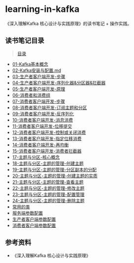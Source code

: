# learning-in-kafka
《深入理解Kafka 核心设计与实践原理》的读书笔记 + 操作实践。

## 读书笔记目录

> [目录](doc)

- [01-Kafka基本概念](doc/01-Kafka基本概念.md)
- [02-Kafka安装与配置.md](doc/02-Kafka安装与配置.md)
- [03-生产者客户端开发-步骤](doc/03-生产者客户端开发-步骤.md)
- [04-生产者客户端开发-序列化器&分区器&拦截器](doc/04-生产者客户端开发-序列化器&分区器&拦截器.md)
- [05-生产者客户端开发-原理](doc/05-生产者客户端开发-原理.md)
- [06-消费者和消费组](doc/06-消费者和消费组.md)
- [07-消费者客户端开发-步骤](doc/07-消费者客户端开发-步骤.md)
- [08-消费者客户端开发-订阅主题和分区](doc/08-消费者客户端开发-订阅主题和分区.md)
- [09-消费者客户端开发-反序列化](doc/09-消费者客户端开发-反序列化.md)
- [10-消费者客户端开发-消息消费](doc/10-消费者客户端开发-消息消费.md)
- [11-消费者客户端开发-位移提交](doc/11-消费者客户端开发-位移提交.md)
- [12-消费者客户端开发-控制或关闭消费](doc/12-消费者客户端开发-控制或关闭消费.md)
- [13-消费者客户端开发-指定位移消费](doc/13-消费者客户端开发-指定位移消费.md)
- [14-消费者客户端开发-再均衡](doc/14-消费者客户端开发-再均衡.md)
- [15-消费者客户端开发-消费者拦截器](doc/15-消费者客户端开发-消费者拦截器.md)
- [17-主题与分区-核心概念](doc/17-主题与分区-核心概念.md)
- [18-主题与分区-主题的管理-创建主题](doc/18-主题与分区-主题的管理-创建主题.md)
- [19-主题与分区-主题的管理-分区副本的分配](doc/19-主题与分区-主题的管理-分区副本的分配.md)
- [20-主题与分区-主题的管理-创建主题的实质](doc/20-主题与分区-主题的管理-创建主题的实质.md)
- [21-主题与分区-主题的管理-查看主题](doc/21-主题与分区-主题的管理-查看主题.md)
- [22-主题与分区-主题的管理-修改主题](doc/22-主题与分区-主题的管理-修改主题.md)
- [23-主题与分区-主题的管理-配置管理](doc/23-主题与分区-主题的管理-配置管理.md)
- [24-主题与分区-主题的管理-删除主题](doc/24-主题与分区-主题的管理-删除主题.md)
- [常用的类](doc/常用的类.md)
- [服务端参数配置](doc/服务端参数配置.md)
- [生产者客户端参数配置](doc/生产者客户端参数配置.md)
- [消费者客户端参数配置](doc/消费者客户端参数配置.md)



## 参考资料

- 《深入理解Kafka 核心设计与实践原理》

